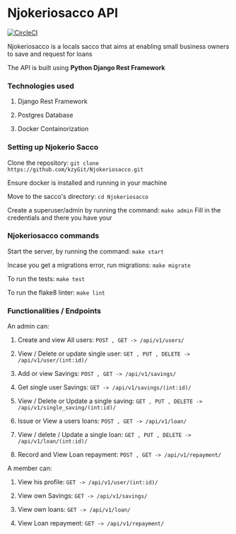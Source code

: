# Njokeriosacco API

[![CircleCI](https://circleci.com/gh/kzyGit/Njokeriosacco.svg?style=svg)](https://circleci.com/gh/kzyGit/Njokeriosacco)


Njokeriosacco is a locals sacco that aims at enabling small business owners to save and request for loans

The API is built using <b>Python Django Rest Framework</b>


<h3>Technologies used</h3>

1. Django Rest Framework

2. Postgres Database

3. Docker Containorization


<h3>Setting up Njokerio Sacco</h3>

Clone the repository: `git clone https://github.com/kzyGit/Njokeriosacco.git`

Ensure docker is installed and running in your machine

Move to the sacco's directory: `cd Njokeriosacco`

Create a superuser/admin by running the command: `make admin` Fill in the credentials and there you have your


<h3>Njokeriosacco commands</h3>

Start the server, by running the command: `make start`

Incase you get a migrations error, run migrations: `make migrate`

To run the tests: `make test`

To run the flake8 linter: `make lint`


<h3>Functionalities / Endpoints</h3>

An admin can:

1. Create and view All users: `POST , GET -> /api/v1/users/`

2. View / Delete or update single user: `GET , PUT , DELETE -> /api/v1/user/(int:id)/`

3. Add or view Savings: `POST , GET -> /api/v1/savings/` 

4. Get single user Savings: `GET -> /api/v1/savings/(int:id)/` 

5. View / Delete or Update a single saving: `GET , PUT , DELETE -> /api/v1/single_saving/(int:id)/`

6. Issue or View a users loans: `POST , GET -> /api/v1/loan/` 

7. View / delete / Update a single loan: `GET , PUT , DELETE -> /api/v1/loan/(int:id)/`

8. Record and View Loan repayment: `POST , GET -> /api/v1/repayment/`


A member can:

1. View his profile: `GET -> /api/v1/user/(int:id)/`

2. View own Savings: `GET -> /api/v1/savings/` 

3. View own loans: `GET -> /api/v1/loan/`

4. View Loan repayment: `GET -> /api/v1/repayment/`
